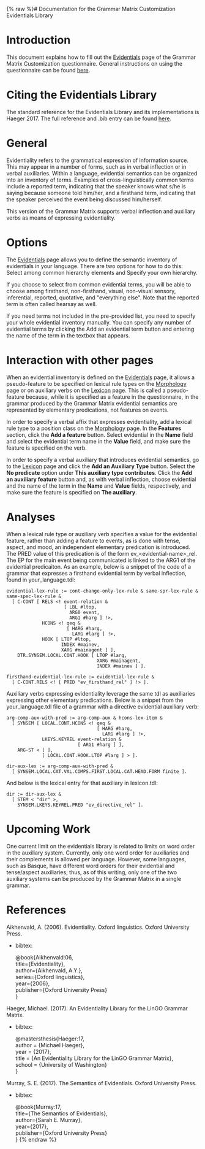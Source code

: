 {% raw %}# Documentation for the Grammar Matrix Customization Evidentials Library

# Introduction

This document explains how to fill out the
[Evidentials](http://www.delph-in.net/matrix/customize/matrix.cgi?subpage=evidentials)
page of the Grammar Matrix Customization questionnaire. General
instructions on using the questionnaire can be found
[here](/MatrixDocTop#General_instructions_on_how_to_use_the_questionnaire).

# Citing the Evidentials Library

The standard reference for the Evidentials Library and its
implementations is Haeger 2017. The full reference and .bib entry can be
found [here](/MatrixDoc/Evidentials#References).

# General

Evidentiality refers to the grammatical expression of information
source. This may appear in a number of forms, such as in verbal
inflection or in verbal auxiliaries. Within a language, evidential
semantics can be organized into an inventory of terms. Examples of
cross-linguistically common terms include a reported term, indicating
that the speaker knows what s/he is saying because someone told him/her,
and a firsthand term, indicating that the speaker perceived the event
being discussed him/herself.

This version of the Grammar Matrix supports verbal inflection and
auxiliary verbs as means of expressing evidentiality.

# Options

The
[Evidentials](http://www.delph-in.net/matrix/customize/matrix.cgi?subpage=evidentials)
page allows you to define the semantic inventory of evidentials in your
language. There are two options for how to do this: Select among common
hierarchy elements and Specify your own hierarchy.

If you choose to select from common evidential terms, you will be able
to choose among firsthand, non-firsthand, visual, non-visual sensory,
inferential, reported, quotative, and "everything else". Note that the
reported term is often called hearsay as well.

If you need terms not included in the pre-provided list, you need to
specify your whole evidential inventory manually. You can specify any
number of evidential terms by clicking the Add an evidential term button
and entering the name of the term in the textbox that appears.

# Interaction with other pages

When an evidential inventory is defined on the
[Evidentials](http://www.delph-in.net/matrix/customize/matrix.cgi?subpage=evidentials)
page, it allows a pseudo-feature to be specified on lexical rule types
on the
[Morphology](http://www.delph-in.net/matrix/customize/matrix.cgi?subpage=morphology)
page or on auxiliary verbs on the
[Lexicon](http://www.delph-in.net/matrix/customize/matrix.cgi?subpage=lexicon)
page. This is called a pseudo-feature because, while it is specified as
a feature in the questionnaire, in the grammar produced by the Grammar
Matrix evidential semantics are represented by elementary predications,
not features on events.

In order to specify a verbal affix that expresses evidentiality, add a
lexical rule type to a position class on the
[Morphology](http://www.delph-in.net/matrix/customize/matrix.cgi?subpage=morphology)
page. In the **Features** section, click the **Add a feature** button.
Select evidential in the **Name** field and select the evidential term
name in the **Value** field, and make sure the feature is specified on
the verb.

In order to specify a verbal auxiliary that introduces evidential
semantics, go to the
[Lexicon](http://www.delph-in.net/matrix/customize/matrix.cgi?subpage=lexicon)
page and click the **Add an Auxiliary Type** button. Select the **No
predicate** option under **This auxiliary type contributes**. Click the
**Add an auxiliary feature** button and, as with verbal inflection,
choose evidential and the name of the term in the **Name** and **Value**
fields, respectively, and make sure the feature is specified on **The
auxiliary**.

# Analyses

When a lexical rule type or auxiliary verb specifies a value for the
evidential feature, rather than adding a feature to events, as is done
with tense, aspect, and mood, an independent elementary predication is
introduced. The PRED value of this predication is of the form
ev\_&lt;evidential-name&gt;\_rel. The EP for the main event being
communicated is linked to the ARG1 of the evidential predicaiton. As an
example, below is a snippet of the code of a grammar that expresses a
firsthand evidential term by verbal inflection, found in
your\_language.tdl:

    evidential-lex-rule := cont-change-only-lex-rule & same-spr-lex-rule & same-spec-lex-rule &
      [ C-CONT [ RELS <! event-relation &
                         [ LBL #ltop,
                           ARG0 event,
                           ARG1 #harg ] !>,
                 HCONS <! qeq &
                          [ HARG #harg,
                            LARG #larg ] !>,
                 HOOK [ LTOP #ltop,
                        INDEX #mainev,
                        XARG #mainagent ] ],
        DTR.SYNSEM.LOCAL.CONT.HOOK [ LTOP #larg,
                                     XARG #mainagent,
                                     INDEX #mainev ] ].
    
    firsthand-evidential-lex-rule := evidential-lex-rule &
      [ C-CONT.RELS <! [ PRED "ev_firsthand_rel" ] !> ].

Auxiliary verbs expressing evidentiality leverage the same tdl as
auxiliaries expressing other elementary predications. Below is a snippet
from the your\_language.tdl file of a grammar with a directive
evidential auxiliary verb:

    arg-comp-aux-with-pred := arg-comp-aux & hcons-lex-item &
      [ SYNSEM [ LOCAL.CONT.HCONS <! qeq &
                                     [ HARG #harg,
                                       LARG #larg ] !>,
                 LKEYS.KEYREL event-relation &
                              [ ARG1 #harg ] ],
        ARG-ST < [ ],
                 [ LOCAL.CONT.HOOK.LTOP #larg ] > ].
    
    dir-aux-lex := arg-comp-aux-with-pred &
      [ SYNSEM.LOCAL.CAT.VAL.COMPS.FIRST.LOCAL.CAT.HEAD.FORM finite ].

And below is the lexical entry for that auxiliary in lexicon.tdl:

    dir := dir-aux-lex &
      [ STEM < "dir" >,
        SYNSEM.LKEYS.KEYREL.PRED "ev_directive_rel" ].

# Upcoming Work

One current limit on the evidentials library is related to limits on
word order in the auxiliary system. Currently, only one word order for
auxiliaries and their complements is allowed per language. However, some
languages, such as Basque, have different word orders for their
evidential and tense/aspect auxiliaries; thus, as of this writing, only
one of the two auxiliary systems can be produced by the Grammar Matrix
in a single grammar.

# References

Aikhenvald, A. (2006). Evidentiality. Oxford linguistics. Oxford
University Press.

- bibtex:
  
  @book{Aikhenvald:06,\
title={Evidentiality},\
author={Aikhenvald, A.Y.},\
series={Oxford linguistics},\
year={2006},\
publisher={Oxford University Press}\
}

Haeger, Michael. (2017). An Evidentiality Library for the LinGO Grammar
Matrix.

- bibtex:
  
  @mastersthesis{Haeger:17,\
author = {Michael Haeger},\
year = {2017},\
title = {An Evidentiality Library for the LinGO Grammar Matrix},\
school = {University of Washington}\
}

Murray, S. E. (2017). The Semantics of Evidentials. Oxford University
Press.

- bibtex:
  
  @book{Murray:17,\
title={The Semantics of Evidentials},\
author={Sarah E. Murray},\
year={2017},\
publisher={Oxford University Press}\
}
{% endraw %}
